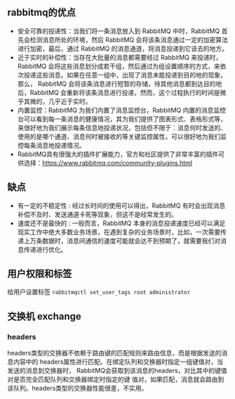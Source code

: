 ## rabbitmq的优点
-  安全可靠的投递性：当我们将一条消息放入到 RabbitMQ 中时，RabbitMQ 首先会检测消息所处的环境，然后 RabbitMQ 会将该条消息通过一定的加密算法进行加密，最后，通过 RabbitMQ 的消息通道，将消息投递到它该去的地方。
- 近于实时的补偿性：当存在大批量的消息都需要经过 RabbitMQ 来投递时，RabbitMQ 会将这些消息划分成若干组，然后通过为组设置顺序的方式，来依次投递这些消息。如果在任意一组中，出现了消息未能投递到目的地的现象，那么， RabbitMQ 会将该条消息进行短暂的存储，待其他消息都到达目的地后，RabbitMQ 会重新将该条消息进行投递，然而，这个过程执行的时间是微乎其微的，几乎近于实时。
- 内置监控：RabbitMQ 为我们内置了消息监控台，RabbitMQ 内置的消息监控台可以看到每一条消息的健康情况，其为我们提供了图表形式、表格形式等，来很好地为我们展示每条信息地投递状况，包括但不限于：消息何时发送的、使用的是哪个通道、消息何时被接收的等关键监控属性，可以很好地为我们监控每条消息地投递情况。
- RabbitMQ具有很强大的插件扩展能力，官方和社区提供了非常丰富的插件可供选择：https://www.rabbitmq.com/community-plugins.html

## 缺点
- 有一定的不稳定性 : 经过长时间的使用可以得出，RabbitMQ 有时会出现消息补偿不及时、发送通道卡死等现象，但这不是经常发生的。
- 速度还不是最快的 : 一般而言，RabbitMQ 本身的消息投递速度已经可以满足现实工作中绝大多数业务场景，在遇到复杂的业务场景时，比如，一次需要传递上万条数据时，消息间通信的速度可能就会达不到预期了，就需要我们对消息传递进行优化。

## 用户权限和标签
给用户设置标签 `rabbitmqctl set_user_tags root administrator`



## 交换机 exchange

### headers
headers类型的交换器不依赖于路由键的匹配规则来路由信息，而是根据发送的消息内容中的
headers属性进行匹配。在绑定队列和交换器时指定一组键值对，当发送的消息到交换器时，
RabbitMQ会获取到该消息的headers，对比其中的键值对是否完全匹配队列和交换器绑定时指定的键
值对，如果匹配，消息就会路由到该队列。headers类型的交换器性能很差，不实用。

